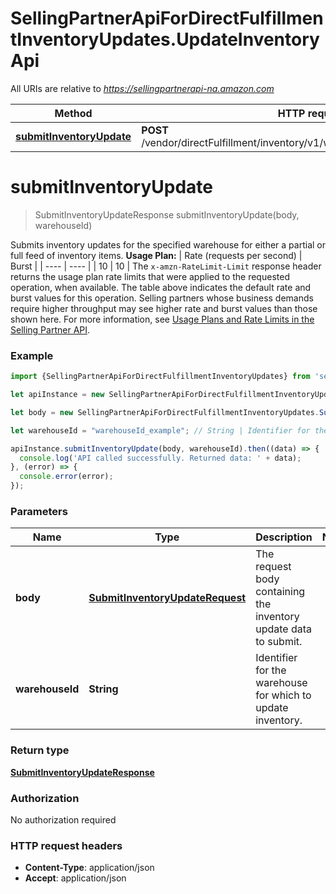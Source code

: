 # SellingPartnerApiForDirectFulfillmentInventoryUpdates.UpdateInventoryApi

All URIs are relative to *https://sellingpartnerapi-na.amazon.com*

Method | HTTP request | Description
------------- | ------------- | -------------
[**submitInventoryUpdate**](UpdateInventoryApi.md#submitInventoryUpdate) | **POST** /vendor/directFulfillment/inventory/v1/warehouses/{warehouseId}/items | 


<a name="submitInventoryUpdate"></a>
# **submitInventoryUpdate**
> SubmitInventoryUpdateResponse submitInventoryUpdate(body, warehouseId)



Submits inventory updates for the specified warehouse for either a partial or full feed of inventory items.  **Usage Plan:**  | Rate (requests per second) | Burst | | ---- | ---- | | 10 | 10 |  The `x-amzn-RateLimit-Limit` response header returns the usage plan rate limits that were applied to the requested operation, when available. The table above indicates the default rate and burst values for this operation. Selling partners whose business demands require higher throughput may see higher rate and burst values than those shown here. For more information, see [Usage Plans and Rate Limits in the Selling Partner API](https://developer-docs.amazon.com/sp-api/docs/usage-plans-and-rate-limits-in-the-sp-api).

### Example
```javascript
import {SellingPartnerApiForDirectFulfillmentInventoryUpdates} from 'selling_partner_api_for_direct_fulfillment_inventory_updates';

let apiInstance = new SellingPartnerApiForDirectFulfillmentInventoryUpdates.UpdateInventoryApi();

let body = new SellingPartnerApiForDirectFulfillmentInventoryUpdates.SubmitInventoryUpdateRequest(); // SubmitInventoryUpdateRequest | The request body containing the inventory update data to submit.

let warehouseId = "warehouseId_example"; // String | Identifier for the warehouse for which to update inventory.

apiInstance.submitInventoryUpdate(body, warehouseId).then((data) => {
  console.log('API called successfully. Returned data: ' + data);
}, (error) => {
  console.error(error);
});

```

### Parameters

Name | Type | Description  | Notes
------------- | ------------- | ------------- | -------------
 **body** | [**SubmitInventoryUpdateRequest**](SubmitInventoryUpdateRequest.md)| The request body containing the inventory update data to submit. | 
 **warehouseId** | **String**| Identifier for the warehouse for which to update inventory. | 

### Return type

[**SubmitInventoryUpdateResponse**](SubmitInventoryUpdateResponse.md)

### Authorization

No authorization required

### HTTP request headers

 - **Content-Type**: application/json
 - **Accept**: application/json

